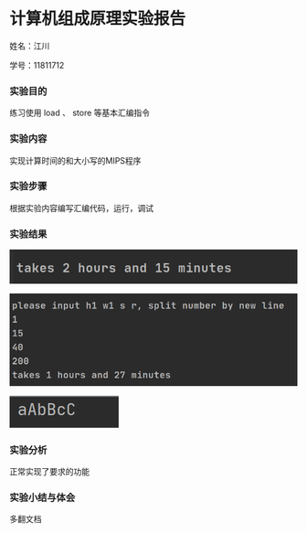 # 计算机组成原理实验报告

姓名：江川  

学号：11811712

### 实验目的

练习使用 load 、 store 等基本汇编指令

### 实验内容

实现计算时间的和大小写的MIPS程序

### 实验步骤

根据实验内容编写汇编代码，运行，调试

### 实验结果

![image-20200301114729202](image-20200301114729202.png)

![image-20200301114824843](image-20200301114824843.png)

![image-20200301114308289](image-20200301114308289.png)

### 实验分析

正常实现了要求的功能

### 实验小结与体会

多翻文档
